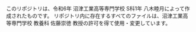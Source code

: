 このリポジトリは、令和6年 沼津工業高等専門学校 S科1年 八木睦月によって作成されたものです。
リポジトリ内に存在するすべてのファイルは、沼津工業高等専門学校 教養科 佐藤崇徳 教授の許可を得て使用・変更しています。
